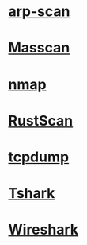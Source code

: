 # [arp-scan](arp-scan/README.md)

# [Masscan](Masscan/README.md)

# [nmap](nmap/README.md)

# [RustScan](RustScan/README.md)

# [tcpdump](tcpdump/README.md)

# [Tshark](Tshark/README.md)

# [Wireshark](Wireshark/README.md)
